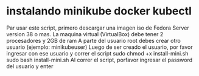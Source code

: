 # instalando minikube docker kubectl
Par usar este script, primero descargar una imagen iso de Fedora Server version 38 o mas.
La maquina virtual (VirtualBox) debe tener 2 procesadores y 2GB de ram
A parte del usuario root debes crear otro usuario (ejemplo: minikubeuser)
Luego de ser creado el usuario, por favor ingresar con ese usuario y correr el script
sudo chmod +x install-mini.sh
sudo bash install-mini.sh
Al correr el script, porfavor ingresar el password del usuario y enter
